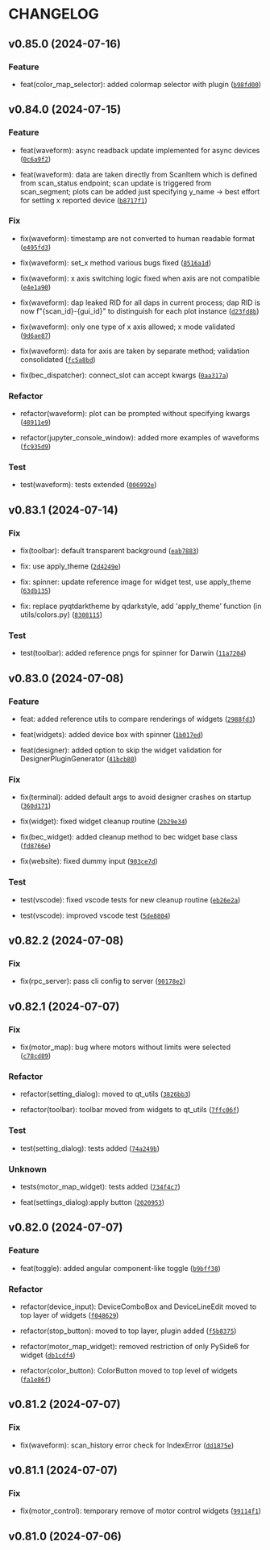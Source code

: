 # CHANGELOG

## v0.85.0 (2024-07-16)

### Feature

* feat(color_map_selector): added colormap selector with plugin ([`b98fd00`](https://gitlab.psi.ch/bec/bec_widgets/-/commit/b98fd00adef97adf57f49b60ade99972b9f5a6bc))

## v0.84.0 (2024-07-15)

### Feature

* feat(waveform): async readback update implemented for async devices ([`0c6a9f2`](https://gitlab.psi.ch/bec/bec_widgets/-/commit/0c6a9f2310df31ddcd68050a17cfbf52c3e2e226))

* feat(waveform): data are taken directly from ScanItem which is defined from scan_status endpoint; scan update is triggered from scan_segment; plots can be added just specifying y_name -&gt; best effort for setting x reported device ([`b8717f1`](https://gitlab.psi.ch/bec/bec_widgets/-/commit/b8717f13276734dd655ab03cd6005985ad5af9fb))

### Fix

* fix(waveform): timestamp are not converted to human readable format ([`e495fd3`](https://gitlab.psi.ch/bec/bec_widgets/-/commit/e495fd30c4c16474689943c7263e3060cb09ffb4))

* fix(waveform): set_x method various bugs fixed ([`8516a1d`](https://gitlab.psi.ch/bec/bec_widgets/-/commit/8516a1d639925a877f174fa13f427a71131cc918))

* fix(waveform): x axis switching logic fixed when axis are not compatible ([`e4e1a90`](https://gitlab.psi.ch/bec/bec_widgets/-/commit/e4e1a905d19def22f970b364c18c953f00e10389))

* fix(waveform): dap leaked RID for all daps in current process; dap RID is now f&#34;{scan_id}-{gui_id}&#34; to distinguish for each plot instance ([`d23fd8b`](https://gitlab.psi.ch/bec/bec_widgets/-/commit/d23fd8bd074ede6e14eb8e85e025cbced4bd45ef))

* fix(waveform): only one type of x axis allowed; x mode validated ([`9d6ae87`](https://gitlab.psi.ch/bec/bec_widgets/-/commit/9d6ae87d0f03ca227570fcca8af2d8190828d271))

* fix(waveform): data for axis are taken by separate method; validation consolidated ([`fc5a8bd`](https://gitlab.psi.ch/bec/bec_widgets/-/commit/fc5a8bdd8b260f5e9b59ec71a4610c57442e43fe))

* fix(bec_dispatcher): connect_slot can accept kwargs ([`0aa317a`](https://gitlab.psi.ch/bec/bec_widgets/-/commit/0aa317aae58d3612d46f05b85f8b0db3d12bbe14))

### Refactor

* refactor(waveform): plot can be prompted without specifying kwargs ([`48911e9`](https://gitlab.psi.ch/bec/bec_widgets/-/commit/48911e934815923c94edb5ced6042058a11a97f5))

* refactor(jupyter_console_window): added more examples of waveforms ([`fc935d9`](https://gitlab.psi.ch/bec/bec_widgets/-/commit/fc935d9fc81067c3a67389ff88ea97da2e0c903e))

### Test

* test(waveform): tests extended ([`006992e`](https://gitlab.psi.ch/bec/bec_widgets/-/commit/006992e43cc56d56261bc4fd3e9cae9abcab2153))

## v0.83.1 (2024-07-14)

### Fix

* fix(toolbar): default transparent background ([`eab7883`](https://gitlab.psi.ch/bec/bec_widgets/-/commit/eab78839792f175b7ac127ca603385c6baa5ff15))

* fix: use apply_theme ([`2d4249e`](https://gitlab.psi.ch/bec/bec_widgets/-/commit/2d4249e73a792fed1c2c7ab79bb8aec38c57466c))

* fix: spinner: update reference image for widget test, use apply_theme ([`63db135`](https://gitlab.psi.ch/bec/bec_widgets/-/commit/63db1352ee883d35670b3a692dbe51d6d01872ae))

* fix: replace pyqtdarktheme by qdarkstyle, add &#39;apply_theme&#39; function (in utils/colors.py) ([`8308115`](https://gitlab.psi.ch/bec/bec_widgets/-/commit/8308115f3646245d825fc47ab57297d3460bbcf5))

### Test

* test(toolbar): added reference pngs for spinner for Darwin ([`11a7204`](https://gitlab.psi.ch/bec/bec_widgets/-/commit/11a7204c98e0bf211a8721d296b45d24a3102b97))

## v0.83.0 (2024-07-08)

### Feature

* feat: added reference utils to compare renderings of widgets ([`2988fd3`](https://gitlab.psi.ch/bec/bec_widgets/-/commit/2988fd387e6b8076fffec1d57e3ccab89ddb2aeb))

* feat(widgets): added device box with spinner ([`1b017ed`](https://gitlab.psi.ch/bec/bec_widgets/-/commit/1b017edfad8e78fa079210486123976695b8915c))

* feat(designer): added option to skip the widget validation for DesignerPluginGenerator ([`41bcb80`](https://gitlab.psi.ch/bec/bec_widgets/-/commit/41bcb801674ab6c4d6069bba34ffee09c9e665db))

### Fix

* fix(terminal): added default args to avoid designer crashes on startup ([`360d171`](https://gitlab.psi.ch/bec/bec_widgets/-/commit/360d17135573e44b80ab517756da3c0b31daab0f))

* fix(widget): fixed widget cleanup routine ([`2b29e34`](https://gitlab.psi.ch/bec/bec_widgets/-/commit/2b29e34b52d056349647bb2fcf649b749a60d292))

* fix(bec_widget): added cleanup method to bec widget base class ([`fd8766e`](https://gitlab.psi.ch/bec/bec_widgets/-/commit/fd8766ed87770661da6591aeb4df5abdaf38afc7))

* fix(website): fixed dummy input ([`903ce7d`](https://gitlab.psi.ch/bec/bec_widgets/-/commit/903ce7d46b5d37d40486d0fda92d3694d3faca62))

### Test

* test(vscode): fixed vscode tests for new cleanup routine ([`eb26e2a`](https://gitlab.psi.ch/bec/bec_widgets/-/commit/eb26e2a11b229a52efe2e6d4fb28d760d3740136))

* test(vscode): improved vscode test ([`5de8804`](https://gitlab.psi.ch/bec/bec_widgets/-/commit/5de8804da1e41eafad2472344904b3324438c13b))

## v0.82.2 (2024-07-08)

### Fix

* fix(rpc_server): pass cli config to server ([`90178e2`](https://gitlab.psi.ch/bec/bec_widgets/-/commit/90178e2f61fa9dac7d82c0d0db40a9767bb133e6))

## v0.82.1 (2024-07-07)

### Fix

* fix(motor_map): bug where motors without limits were selected ([`c78cd89`](https://gitlab.psi.ch/bec/bec_widgets/-/commit/c78cd898f203f950d7cb589eb5609feaa88062cf))

### Refactor

* refactor(setting_dialog): moved to qt_utils ([`3826bb3`](https://gitlab.psi.ch/bec/bec_widgets/-/commit/3826bb3d9e870e85709b5b20ef09a4d22641280c))

* refactor(toolbar): toolbar moved from widgets to qt_utils ([`7ffc06f`](https://gitlab.psi.ch/bec/bec_widgets/-/commit/7ffc06f3c7ddd86a1681408a75221b9bbadb236b))

### Test

* test(setting_dialog): tests added ([`74a249b`](https://gitlab.psi.ch/bec/bec_widgets/-/commit/74a249bd065d01006cb532bfff2a9bfedb34b592))

### Unknown

* tests(motor_map_widget): tests added ([`734f4c7`](https://gitlab.psi.ch/bec/bec_widgets/-/commit/734f4c77507a1edafd477d81b5f7401d8e759be2))

* feat(settings_dialog):apply button ([`2020953`](https://gitlab.psi.ch/bec/bec_widgets/-/commit/2020953b933b6fcad61ecc770588d39518c26fdd))

## v0.82.0 (2024-07-07)

### Feature

* feat(toggle): added angular component-like toggle ([`b9bff38`](https://gitlab.psi.ch/bec/bec_widgets/-/commit/b9bff38b64b86f06b3bc047922ef9df0c7d32e71))

### Refactor

* refactor(device_input): DeviceComboBox and DeviceLineEdit moved to top layer of widgets ([`f048629`](https://gitlab.psi.ch/bec/bec_widgets/-/commit/f04862933f049030554086adef3ec9e1aebd3eda))

* refactor(stop_button): moved to top layer, plugin added ([`f5b8375`](https://gitlab.psi.ch/bec/bec_widgets/-/commit/f5b8375fd36e3bb681de571da86a6c0bdb3cb6f0))

* refactor(motor_map_widget): removed restriction of only PySide6 for widget ([`db1cdf4`](https://gitlab.psi.ch/bec/bec_widgets/-/commit/db1cdf42806fef6d7c6d2db83528f32df3f9751d))

* refactor(color_button): ColorButton moved to top level of widgets ([`fa1e86f`](https://gitlab.psi.ch/bec/bec_widgets/-/commit/fa1e86ff07b25d2c47c73117b00765b8e2f25da4))

## v0.81.2 (2024-07-07)

### Fix

* fix(waveform): scan_history error check for IndexError ([`dd1875e`](https://gitlab.psi.ch/bec/bec_widgets/-/commit/dd1875ea5cc18bcef9aad743347a8accf144c08d))

## v0.81.1 (2024-07-07)

### Fix

* fix(motor_control): temporary remove of motor control widgets ([`99114f1`](https://gitlab.psi.ch/bec/bec_widgets/-/commit/99114f14f62202e1fd8bf145616fa8c69937ada4))

## v0.81.0 (2024-07-06)
